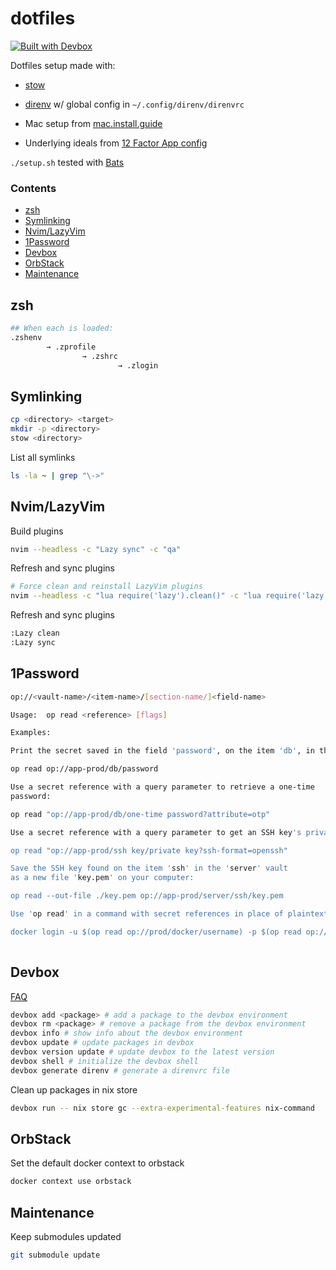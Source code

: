 # dotfiles

[![Built with Devbox](https://www.jetify.com/img/devbox/shield_moon.svg)](https://www.jetify.com/devbox/docs/contributor-quickstart/)

Dotfiles setup made with:
- [stow](https://www.gnu.org/software/stow/)

- [direnv](https://direnv.net) w/ global config in `~/.config/direnv/direnvrc`

- Mac setup from [mac.install.guide](https://mac.install.guide/)

- Underlying ideals from [12 Factor App config](https://12factor.net/config)

`./setup.sh` tested with [Bats](https://github.com/bats-core/bats-core)

### Contents
- [zsh](#zsh)
- [Symlinking](#symlinking)
- [Nvim/LazyVim](#nvimlazyvim)
- [1Password](#1password)
- [Devbox](#devbox)
- [OrbStack](#orbstack)
- [Maintenance](#maintenance)

## zsh

```bash
## When each is loaded:
.zshenv
        → .zprofile
                → .zshrc 
                        → .zlogin
```

## Symlinking

```bash
cp <directory> <target>
mkdir -p <directory>
stow <directory>
```

List all symlinks

```bash
ls -la ~ | grep "\->"
```

## Nvim/LazyVim

Build plugins

```bash
nvim --headless -c "Lazy sync" -c "qa"
```

Refresh and sync plugins
```bash
# Force clean and reinstall LazyVim plugins
nvim --headless -c "lua require('lazy').clean()" -c "lua require('lazy').sync()" -c "qa"
```

Refresh and sync plugins

```bash
:Lazy clean
:Lazy sync
```
## 1Password

```bash
op://<vault-name>/<item-name>/[section-name/]<field-name>
```

```bash
Usage:  op read <reference> [flags]

Examples:

Print the secret saved in the field 'password', on the item 'db', in the vault 'app-prod':

op read op://app-prod/db/password

Use a secret reference with a query parameter to retrieve a one-time
password:

op read "op://app-prod/db/one-time password?attribute=otp"

Use a secret reference with a query parameter to get an SSH key's private key in the OpenSSH format:

op read "op://app-prod/ssh key/private key?ssh-format=openssh"

Save the SSH key found on the item 'ssh' in the 'server' vault
as a new file 'key.pem' on your computer:

op read --out-file ./key.pem op://app-prod/server/ssh/key.pem

Use 'op read' in a command with secret references in place of plaintext secrets:

docker login -u $(op read op://prod/docker/username) -p $(op read op://prod/docker/password)
        
```

## Devbox

[FAQ](https://www.jetify.com/docs/devbox/faq/)

```bash
devbox add <package> # add a package to the devbox environment
devbox rm <package> # remove a package from the devbox environment
devbox info # show info about the devbox environment
devbox update # update packages in devbox
devbox version update # update devbox to the latest version
devbox shell # initialize the devbox shell
devbox generate direnv # generate a direnvrc file
```

Clean up packages in nix store

```bash
devbox run -- nix store gc --extra-experimental-features nix-command
```

## OrbStack

Set the default docker context to orbstack

```bash
docker context use orbstack
```

## Maintenance

Keep submodules updated

```bash
git submodule update
```